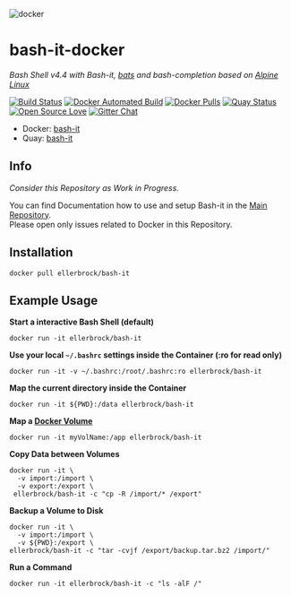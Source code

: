 ![docker](https://github.frapsoft.com/bashit/Bash-it_400px_transparent.png)

# bash-it-docker

_Bash Shell v4.4 with Bash-it, [bats](https://github.com/sstephenson/bats) and bash-completion based on [Alpine Linux](https://alpinelinux.org/)_ 

[![Build Status](https://travis-ci.org/Bash-it/bash-it-docker.svg?branch=master)](https://travis-ci.org/Bash-it/bash-it-docker) [![Docker Automated Build](https://img.shields.io/docker/automated/ellerbrock/bash-it.svg)](https://hub.docker.com/r/ellerbrock/bash-it/) [![Docker Pulls](https://img.shields.io/docker/pulls/ellerbrock/bash-it.svg)](https://hub.docker.com/r/ellerbrock/bash-it/) [![Quay Status](https://quay.io/repository/ellerbrock/bash-it/status)](https://quay.io/repository/ellerbrock/bash-it) [![Open Source Love](https://badges.frapsoft.com/os/v1/open-source.svg)](https://github.com/ellerbrock/open-source-badges/) [![Gitter Chat](https://badges.gitter.im/frapsoft/frapsoft.svg)](https://gitter.im/frapsoft/frapsoft/)

- Docker: [bash-it](https://hub.docker.com/r/ellerbrock/bash-it/)
- Quay: [bash-it](https://quay.io/repository/ellerbrock/bash-it/)

## Info

_Consider this Repository as Work in Progress._  

You can find Documentation how to use and setup Bash-it in the [Main Repository](https://github.com/Bash-it/bash-it).  
Please open only issues related to Docker in this Repository.

## Installation

`docker pull ellerbrock/bash-it`

## Example Usage

**Start a interactive Bash Shell (default)**

`docker run -it ellerbrock/bash-it`

**Use your local `~/.bashrc` settings inside the Container (:ro for read only)**

`docker run -it -v ~/.bashrc:/root/.bashrc:ro ellerbrock/bash-it`

**Map the current directory inside the Container**

`docker run -it ${PWD}:/data ellerbrock/bash-it`

**Map a [Docker Volume](https://docs.docker.com/engine/tutorials/dockervolumes/)**

`docker run -it myVolName:/app ellerbrock/bash-it`

**Copy Data between Volumes**

```
docker run -it \
  -v import:/import \
  -v export:/export \
 ellerbrock/bash-it -c "cp -R /import/* /export"
```

**Backup a Volume to Disk**

```
docker run -it \
  -v import:/import \
  -v ${PWD}:/export \
ellerbrock/bash-it -c "tar -cvjf /export/backup.tar.bz2 /import/"
```

**Run a Command**

`docker run -it ellerbrock/bash-it -c "ls -alF /"`
